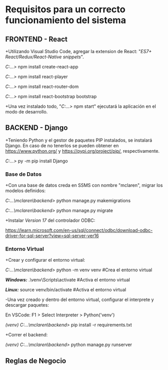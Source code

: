 # Requisitos para un correcto funcionamiento del sistema

## FRONTEND - React

+Utilizando Visual Studio Code, agregar la extension de React: "_ES7+ React/Redux/React-Native snippets_".

_C:\...>_ npm install create-react-app

_C:\...>_ npm install react-player

_C:\...>_ npm install react-router-dom

_C:\...>_ npm install react-bootstrap bootstrap

+Una vez instalado todo, "_C:\...>_ npm start" ejecutará la aplicación en el modo de desarrollo.



## BACKEND - Django

+Teniendo Python y el gestor de paquetes PIP instalados, se instalará Django. En caso de no tenerlos se pueden obtener en https://www.python.org/ y https://pypi.org/project/pip/, respectivamente.

_C:\...>_ py -m pip install Django


### Base de Datos

+Con una base de datos creda en SSMS con nombre "mclaren", migrar los modelos definidos:

_C:...\mclaren\backend>_ python manage.py makemigrations

_C:...\mclaren\backend>_ python manage.py migrate

+Instalar _Version 17_ del controlador ODBC:

https://learn.microsoft.com/en-us/sql/connect/odbc/download-odbc-driver-for-sql-server?view=sql-server-ver16


### Entorno Virtual

+Crear y configurar el entorno virtual:

_C:...\mclaren\backend>_ python -m venv venv                  #Crea el entorno virtual

**_Windows:_**
.\venv\Scripts\activate                                 #Activa el entorno virtual

**_Linux:_**
source venv/bin/activate                                #Activa el entorno virtual

-Una vez creado y dentro del entorno virtual, configurar el interprete y descargar paquetes:

En VSCode: F1 > Select Interpreter > Python('venv')

_(venv) C:...\mclaren\backend>_ pip install -r requirements.txt


+Correr el backend:

_(venv) C:...\mclaren\backend>_ python manage.py runserver



## Reglas de Negocio

